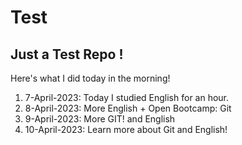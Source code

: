 # Test
## Just a Test Repo !

Here's what I did today in the morning!

1. 7-April-2023: Today I studied English for an hour.
2. 8-April-2023: More English + Open Bootcamp: Git
3. 9-April-2023: More GIT! and English
4. 10-April-2023: Learn more about Git and English!



